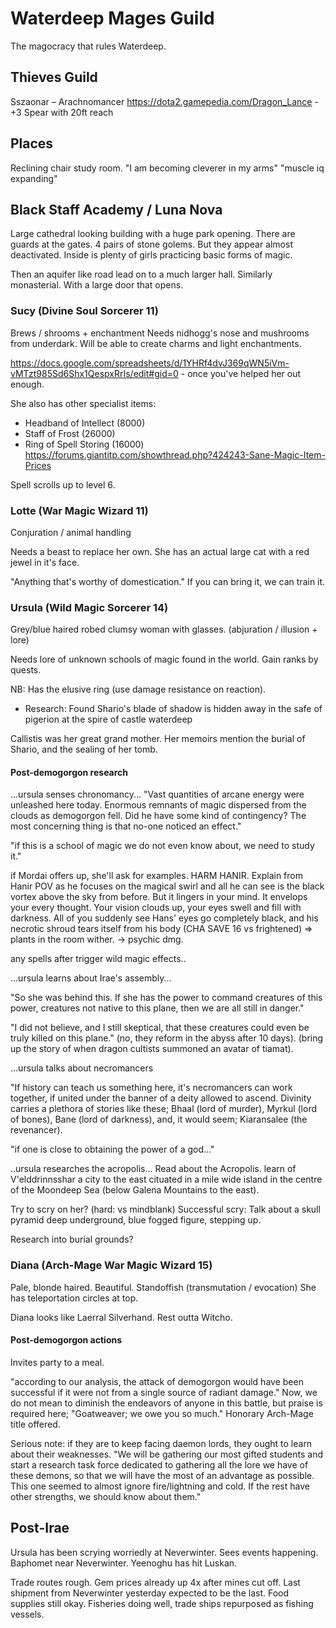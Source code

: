# Waterdeep Mages Guild
The magocracy that rules Waterdeep.

## Thieves Guild
Sszaonar – Arachnomancer
https://dota2.gamepedia.com/Dragon_Lance - +3 Spear with 20ft reach

## Places
Reclining chair study room.
"I am becoming cleverer in my arms" "muscle iq expanding"

## Black Staff Academy / Luna Nova
Large cathedral looking building with a huge park opening. There are guards at the gates. 4 pairs of stone golems. But they appear almost deactivated. Inside is plenty of girls practicing basic forms of magic.

Then an aquifer like road lead on to a much larger hall. Similarly monasterial. With a large door that opens.

### Sucy (Divine Soul Sorcerer 11)
Brews / shrooms + enchantment
Needs nidhogg's nose and mushrooms from underdark. Will be able to create charms and light enchantments.

https://docs.google.com/spreadsheets/d/1YHRf4dvJ369qWN5iVm-vMTzt985Sd6Shx1QespxRrIs/edit#gid=0 - once you've helped her out enough.

She also has other specialist items:
- Headband of Intellect (8000)
- Staff of Frost (26000)
- Ring of Spell Storing (16000)
https://forums.giantitp.com/showthread.php?424243-Sane-Magic-Item-Prices

Spell scrolls up to level 6.

### Lotte (War Magic Wizard 11)
Conjuration / animal handling

Needs a beast to replace her own. She has an actual large cat with a red jewel in it's face.

"Anything that's worthy of domestication." If you can bring it, we can train it.

### Ursula (Wild Magic Sorcerer 14)
Grey/blue haired robed clumsy woman with glasses. (abjuration / illusion + lore)

Needs lore of unknown schools of magic found in the world.
Gain ranks by quests.

NB: Has the elusive ring (use damage resistance on reaction).

- Research: Found Shario's blade of shadow is hidden away in the safe of pigerion at the spire of castle waterdeep

Callistis was her great grand mother. Her memoirs mention the burial of Shario, and the sealing of her tomb.

#### Post-demogorgon research
...ursula senses chronomancy...
"Vast quantities of arcane energy were unleashed here today. Enormous remnants of magic dispersed from the clouds as demogorgon fell. Did he have some kind of contingency? The most concerning thing is that no-one noticed an effect."

"if this is a school of magic we do not even know about, we need to study it."

if Mordai offers up, she'll ask for examples. HARM HANIR.
Explain from Hanir POV as he focuses on the magical swirl and all he can see is the black vortex above the sky from before. But it lingers in your mind. It envelops your every thought. Your vision clouds up, your eyes swell and fill with darkness. All of you suddenly see Hans' eyes go completely black, and his necrotic shroud tears itself from his body (CHA SAVE 16 vs frightened) => plants in the room wither. -> psychic dmg.

any spells after trigger wild magic effects..

...ursula learns about Irae's assembly...

"So she was behind this. If she has the power to command creatures of this power, creatures not native to this plane, then we are all still in danger."

"I did not believe, and I still skeptical, that these creatures could even be truly killed on this plane." (no, they reform in the abyss after 10 days).
(bring up the story of when dragon cultists summoned an avatar of tiamat).

...ursula talks about necromancers

"If history can teach us something here, it's necromancers can work together, if united under the banner of a deity allowed to ascend. Divinity carries a plethora of stories like these; Bhaal (lord of murder), Myrkul (lord of bones), Bane (lord of darkness), and, it would seem; Kiaransalee (the revenancer).

"if one is close to obtaining the power of a god..."

..ursula researches the acropolis...
Read about the Acropolis.
learn of V'elddrinnsshar a city to the east cituated in a mile wide island in the centre of the Moondeep Sea (below Galena Mountains to the east).

Try to scry on her? (hard: vs mindblank)
Successful scry: Talk about a skull pyramid deep underground, blue fogged figure, stepping up.

Research into burial grounds?

### Diana (Arch-Mage War Magic Wizard 15)
Pale, blonde haired. Beautiful. Standoffish (transmutation / evocation)
She has teleportation circles at top.

Diana looks like Laerral Silverhand. Rest outta Witcho.

#### Post-demogorgon actions
Invites party to a meal.

"according to our analysis, the attack of demogorgon would have been successful if it were not from a single source of radiant damage."
Now, we do not mean to diminish the endeavors of anyone in this battle, but praise is required here; "Goatweaver; we owe you so much."
Honorary Arch-Mage title offered.

Serious note: if they are to keep facing daemon lords, they ought to learn about their weaknesses. "We will be gathering our most gifted students and start a research task force dedicated to gathering all the lore we have of these demons, so that we will have the most of an advantage as possible. This one seemed to almost ignore fire/lightning and cold. If the rest have other strengths, we should know about them."

## Post-Irae
Ursula has been scrying worriedly at Neverwinter. Sees events happening. Baphomet near Neverwinter. Yeenoghu has hit Luskan.

Trade routes rough. Gem prices already up 4x after mines cut off. Last shipment from Neverwinter yesterday expected to be the last. Food supplies still okay. Fisheries doing well, trade ships repurposed as fishing vessels.
